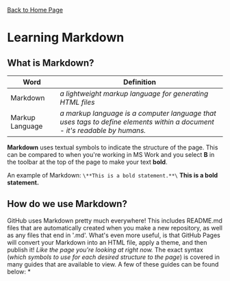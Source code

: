 [Back to Home Page](/README.md)
# Learning Markdown 
## What is Markdown?

Word | Definition
--- | ---
Markdown | _a lightweight markup language for generating HTML files_
Markup Language | _a markup language is a computer language that uses tags to define elements within a document - it's readable by humans._

**Markdown** uses textual symbols to indicate the structure of the page. This can be compared to when you're working in MS Work and you select **B** in the toolbar at the top of the page to make your text **bold**. 

An example of Markdown:
`\**This is a bold statement.**\`
**This is a bold statement.**

## How do we use Markdown?
GitHub uses Markdown pretty much everywhere! This includes README.md files that are automatically created when you make a new repository, as well as any files that end in '.md'. What's even more useful, is that GitHub Pages will convert your Markdown into an HTML file, apply a theme, and then publish it! _Like the page you're looking at right now._
The exact syntax (_which symbols to use for each desired structure to the page_) is covered in many guides that are available to view. A few of these guides can be found below:
* 
